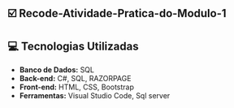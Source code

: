 ## :ballot_box_with_check: Recode-Atividade-Pratica-do-Modulo-1


## :computer: Tecnologias Utilizadas

* **Banco de Dados:** SQL
* **Back-end:** C#, SQL, RAZORPAGE
* **Front-end:** HTML, CSS, Bootstrap
* **Ferramentas:** Visual Studio Code, Sql server 
